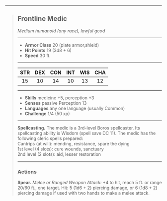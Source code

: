 ***
> ## Frontline Medic
> *Medium humanoid (any race), lawful good*
> 
> ***
> 
> - **Armor Class** 20 (plate armor,shield)
> - **Hit Points** 19 (3d8 + 6)
> - **Speed** 30 ft.
> 
> ***
> 
> |STR|DEX|CON|INT|WIS|CHA|
> |:---:|:---:|:---:|:---:|:---:|:---:|
> |15|10|14|10|13|12|
> 
> ***
> 
> - **Skills** medicine +5, perception +3
> - **Senses** passive Perception 13
> - **Languages** any one language (usually Common)
> - **Challenge** 1/4 (50 xp)
> 
> ***
> 
> **Spellcasting.** The medic is a 3rd-level Boros spellcaster. Its spellcasting ability is Wisdom (spell save DC 11). The medic has the following cleric spells prepared:  
> Cantrips (at will): mending, resistance, spare the dying  
> 1st level (4 slots): cure wounds, sanctuary  
> 2nd level (2 slots): aid, lesser restoration
> 
> ***
> 
> ### Actions
> **Spear.** *Melee or Ranged Weapon Attack:* +4 to hit, reach 5 ft. or range 20/60 ft., one target. Hit: 5 (1d6 + 2) piercing damage, or 6 (1d8 + 2) piercing damage if used with two hands to make a melee attack.